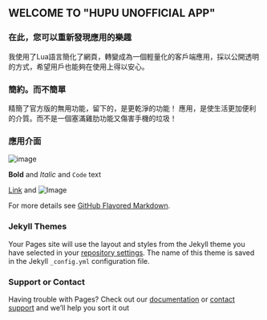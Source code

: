 ## WELCOME TO "HUPU UNOFFICIAL APP"
### 在此，您可以重新發現應用的樂趣

我使用了Lua語言簡化了網頁，轉變成為一個輕量化的客戶端應用，採以公開透明的方式，希望用戶也能夠在使用上得以安心。

### 簡約。而不簡單

精簡了官方版的無用功能，留下的，是更乾淨的功能！
應用，是使生活更加便利的介質。而不是一個塞滿雞肋功能又傷害手機的垃圾！

### 應用介面
![image](http://chuantu.biz/t6/326/1528351342x-1404764420.png)

**Bold** and _Italic_ and `Code` text

[Link](url) and ![Image](src)

For more details see [GitHub Flavored Markdown](https://guides.github.com/features/mastering-markdown/).

### Jekyll Themes

Your Pages site will use the layout and styles from the Jekyll theme you have selected in your [repository settings](https://github.com/TzuChiehHsiao/APP/settings). The name of this theme is saved in the Jekyll `_config.yml` configuration file.

### Support or Contact

Having trouble with Pages? Check out our [documentation](https://help.github.com/categories/github-pages-basics/) or [contact support](https://github.com/contact) and we’ll help you sort it out
